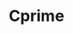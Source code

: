 ---
blog: https://cprime.com/resources/blog
facebook: https://www.facebook.com/cprimeinc
git: https://github.com/carhartl/jquery-cookie
linkedin: https://linkedin.com/company/cprime-inc-
logohandle: cprime
sort: cprime
title: Cprime
twitter: https://x.com/cprimeinc
website: https://www.cprime.com/
youtube: http://youtube.com/cprimeprojectmgmt
---